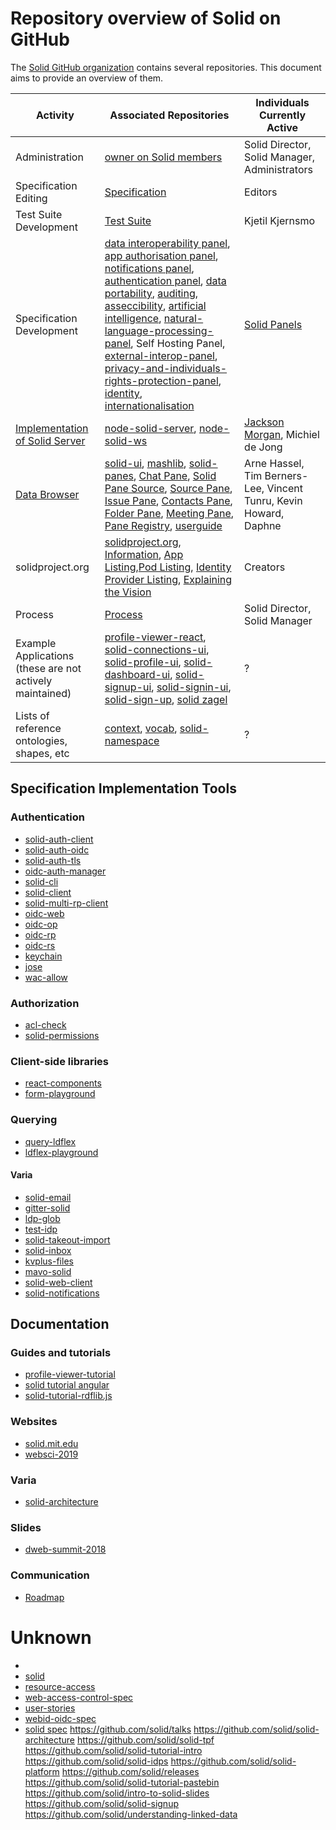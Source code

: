 # Repository overview of Solid on GitHub

The [Solid GitHub organization](https://github.com/solid/) contains several repositories.
This document aims to provide an overview of them.

| Activity | Associated Repositories | Individuals Currently Active | 
| ------------- | ------------- | ------------- |
| Administration | [owner on Solid members](https://github.com/orgs/solid/people) | Solid Director, Solid Manager, Administrators |
| Specification Editing | [Specification](https://github.com/solid/specification) | Editors |
| Test Suite Development | [Test Suite](https://github.com/solid/test-suite) | Kjetil Kjernsmo |
| Specification Development | [data interoperability panel](https://github.com/solid/data-interoperability-panel), [app authorisation panel](https://github.com/solid/app-authorization-panel), [notifications panel](https://github.com/solid/notifications-panel), [authentication panel](https://github.com/solid/authentication-panel), [data portability](https://github.com/solid/data-portability), [auditing](https://github.com/solid/auditing), [asseccibility](https://github.com/solid/Accessibility), [artificial intelligence](https://github.com/solid/Artificial-Intelligence), [natural-language-processing-panel](https://github.com/solid/natural-language-processing-panel), Self Hosting Panel, [external-interop-panel](https://github.com/solid/external-interop-panel), [privacy-and-individuals-rights-protection-panel](https://github.com/solid/privacy-and-individuals-rights-protection-panel), [identity](https://github.com/solid/identity-panel), [internationalisation](https://github.com/solid/internationalisation)| [Solid Panels](https://github.com/solid/process/blob/master/panels.md) |
| [Implementation of Solid Server](https://github.com/orgs/solid/projects/2) | [node-solid-server](https://github.com/solid/node-solid-server), [node-solid-ws](https://github.com/solid/node-solid-ws) | [Jackson Morgan](https://github.com/jaxoncreed), Michiel de Jong |
| [Data Browser](https://github.com/orgs/solid/projects/4) | [solid-ui](https://github.com/solid/solid-ui), [mashlib](https://github.com/solid/mashlib), [solid-panes](https://github.com/solid/solid-panes), [Chat Pane](https://github.com/solid/chat-pane), [Solid Pane Source](https://github.com/solid/solid-pane-source), [Source Pane](https://github.com/solid/source-pane), [Issue Pane](https://github.com/solid/issue-pane), [Contacts Pane](https://github.com/solid/contacts-pane), [Folder Pane](https://github.com/solid/folder-pane), [Meeting Pane](https://github.com/solid/meeting-pane), [Pane Registry](https://github.com/solid/pane-registry), [userguide](https://github.com/solid/userguide) | Arne Hassel, Tim Berners-Lee, Vincent Tunru, Kevin Howard, Daphne |
| solidproject.org | [solidproject.org](https://github.com/solid/solidproject.org), [Information](https://github.com/solid/information), [App Listing](https://github.com/solid/solid-apps),[Pod Listing](https://github.com/solid/pods), [Identity Provider Listing](https://github.com/solid/solid-idp-list), [Explaining the Vision](https://github.com/solid/Explaining-the-Vision-Panel) | Creators |
| Process | [Process](https://github.com/solid/process) | Solid Director, Solid Manager |
| Example Applications (these are not actively maintained) | [profile-viewer-react](https://github.com/solid/profile-viewer-react), [solid-connections-ui](https://github.com/solid/solid-connections-ui), [solid-profile-ui](https://github.com/solid/solid-profile-ui), [solid-dashboard-ui](https://github.com/solid/solid-dashboard-ui), [solid-signup-ui](https://github.com/solid/solid-signup-ui), [solid-signin-ui](https://github.com/solid/solid-signin-ui), [solid-sign-up](https://github.com/solid/solid-sign-up), [solid zagel](https://github.com/solid/solid-zagel) | ? |
| Lists of reference ontologies, shapes, etc | [context](https://github.com/solid/context), [vocab](https://github.com/solid/vocab), [solid-namespace](https://github.com/solid/solid-namespace)  | ? |

## Specification Implementation Tools
### Authentication
- [solid-auth-client](https://github.com/solid/solid-auth-client)
- [solid-auth-oidc](https://github.com/solid/solid-auth-oidc)
- [solid-auth-tls](https://github.com/solid/solid-auth-tls) 
- [oidc-auth-manager](https://github.com/solid/oidc-auth-manager)
- [solid-cli](https://github.com/solid/solid-cli)
- [solid-client](https://github.com/solid/solid-client) 
- [solid-multi-rp-client](https://github.com/solid/solid-multi-rp-client)
- [oidc-web](https://github.com/solid/oidc-web)
- [oidc-op](https://github.com/solid/oidc-op)
- [oidc-rp](https://github.com/solid/oidc-rp)
- [oidc-rs](https://github.com/solid/oidc-rs)
- [keychain](https://github.com/solid/keychain)
- [jose](https://github.com/solid/jose)
- [wac-allow](https://github.com/solid/wac-allow)

### Authorization
- [acl-check](https://github.com/solid/acl-check)
- [solid-permissions](https://github.com/solid/solid-permissions)

### Client-side libraries
- [react-components](https://github.com/solid/react-components)
- [form-playground](https://github.com/solid/form-playground) 

### Querying
- [query-ldflex](https://github.com/solid/query-ldflex)
- [ldflex-playground](https://github.com/solid/ldflex-playground) 

#### Varia
- [solid-email](https://github.com/solid/solid-email)
- [gitter-solid](https://github.com/solid/gitter-solid)
- [ldp-glob](https://github.com/solid/ldp-glob)
- [test-idp](https://github.com/solid/test-idp)
- [solid-takeout-import](https://github.com/solid/solid-takeout-import) 
- [solid-inbox](https://github.com/solid/solid-inbox)
- [kvplus-files](https://github.com/solid/kvplus-files)
- [mavo-solid](https://github.com/solid/mavo-solid)
- [solid-web-client](https://github.com/solid/solid-web-client)
- [solid-notifications](https://github.com/solid/solid-notifications)

## Documentation

### Guides and tutorials
- [profile-viewer-tutorial](https://github.com/solid/profile-viewer-tutorial)
- [solid tutorial angular](https://github.com/solid/solid-tutorial-angular)
- [solid-tutorial-rdflib.js](https://github.com/solid/solid-tutorial-rdflib.js)

### Websites
- [solid.mit.edu](https://github.com/solid/solid.mit.edu)
- [websci-2019](https://github.com/solid/websci-2019)

### Varia
- [solid-architecture](https://github.com/solid/solid-architecture)

### Slides
- [dweb-summit-2018](https://github.com/solid/dweb-summit-2018)

### Communication
- [Roadmap](https://github.com/solid/Roadmap)

# Unknown
- 
- [solid](https://github.com/solid/solid)
- [resource-access](https://github.com/solid/resource-access)
- [web-access-control-spec](https://github.com/solid/web-access-control-spec)
- [user-stories](https://github.com/solid/user-stories)
- [webid-oidc-spec](https://github.com/solid/webid-oidc-spec)
- [solid spec](https://github.com/solid/solid-spec)
https://github.com/solid/talks
https://github.com/solid/solid-architecture
https://github.com/solid/solid-tpf
https://github.com/solid/solid-tutorial-intro
https://github.com/solid/solid-idps
https://github.com/solid/solid-platform
https://github.com/solid/releases
https://github.com/solid/solid-tutorial-pastebin
https://github.com/solid/intro-to-solid-slides
https://github.com/solid/solid-signup
https://github.com/solid/understanding-linked-data

